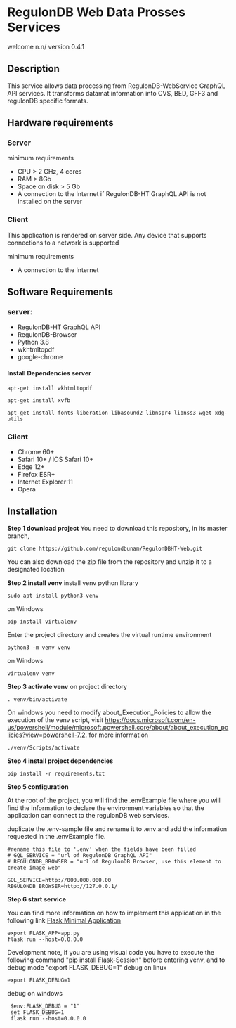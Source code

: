 # RegulonDB Web Data Prosses Services

welcome n.n/
version 0.4.1

## Description
This service allows data processing from RegulonDB-WebService GraphQL API services. It transforms datamat information into CVS, BED, GFF3 and regulonDB specific formats.

## Hardware requirements

### Server

minimum requirements

-   CPU > 2 GHz, 4 cores
-   RAM > 8Gb
-   Space on disk > 5 Gb
-   A connection to the Internet if RegulonDB-HT GraphQL API is not installed on the server

### Client

This application is rendered on server side. Any device that supports connections to a network is supported

minimum requirements

-   A connection to the Internet

## Software Requirements

### server:

-   RegulonDB-HT GraphQL API
-   RegulonDB-Browser
-   Python 3.8
-   wkhtmltopdf
-   google-chrome

#### Install Dependencies server

```shell
apt-get install wkhtmltopdf

apt-get install xvfb

apt-get install fonts-liberation libasound2 libnspr4 libnss3 wget xdg-utils

```

### Client

- Chrome 60+
- Safari 10+ / iOS Safari 10+
- Edge 12+
- Firefox ESR+
- Internet Explorer 11
- Opera

## Installation

**Step 1 download project**
You need to download this repository, in its master branch,

```shell
git clone https://github.com/regulondbunam/RegulonDBHT-Web.git
```

You can also download the zip file from the repository and unzip it to a designated location

**Step 2 install venv**
install venv python library
```shell
sudo apt install python3-venv
```
on Windows
```sell
pip install virtualenv
```
Enter the project directory and creates the virtual runtime environment
```shell
python3 -m venv venv
```
on Windows
```shell
virtualenv venv

```

**Step 3 activate venv**
on project directory
```shell
. venv/bin/activate
```
On windows you need to modify about_Execution_Policies to allow the execution of the venv script, visit https://docs.microsoft.com/en-us/powershell/module/microsoft.powershell.core/about/about_execution_policies?view=powershell-7.2.
for more information
```shell
./venv/Scripts/activate
```
**Step 4 install project dependencies**

```shell
pip install -r requirements.txt
```
**Step 5 configuration**

At the root of the project, you will find the .envExample file where you will find the information to declare the environment variables so that the application can connect to the regulonDB web services.

duplicate the .env-sample file and rename it to .env and add the information requested in the .envExample file.

``` 
#rename this file to '.env' when the fields have been filled
# GQL_SERVICE = "url of RegulonDB GraphQL API"
# REGULONDB_BROWSER = "url of RegulonDB Browser, use this element to create image web"

GQL_SERVICE=http://000.000.000.00
REGULONDB_BROWSER=http://127.0.0.1/
```

**Step 6 start service**

You can find more information on how to implement this application in the following link [Flask Minimal Application](https://flask.palletsprojects.com/en/2.0.x/quickstart/#a-minimal-application)

```shell
export FLASK_APP=app.py
flask run --host=0.0.0.0
```
Development note, if you are using visual code you have to execute the following command "pip install Flask-Session" before entering venv, and to debug mode "export FLASK_DEBUG=1"
debug on linux
```shell
export FLASK_DEBUG=1
```
debug on windows
```shell
 $env:FLASK_DEBUG = "1"
 set FLASK_DEBUG=1
 flask run --host=0.0.0.0
```
